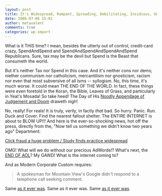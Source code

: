 ```yaml
---
layout: post
title: It's Widespread, Rampant, Spreading, Debilitating, Insidious, Undermining, and all that scary DHS kinda' stuff
date: 2006-07-06 15:01
author: metavalent
comments: true
categories: wp-import
---
```

What is it THIS time?  I mean, besides the utterly out of control, credit-card crazy, SpendAndSpend and SpendAndSpendAndSpendAndSpend Republicans.  Sure, tax may be the devil but Spend is the Beast that consumeth the world.

But it's neither Tax nor Spend in this case.  And it's neither cons nor dems; niether communism nor catholicism, mercantilism nor gnosticism, racism nor even that most subversive of all isms -- syllogism.  No, this time, it's much worse.  It could mean THE END OF THE WORLD.  In fact, these things were even foretold in the Koran, the Bible, Leaves of Grass, and particularly in Yeat's Mosada!  So take heed! The Day of His <a href="https://en.wikipedia.org/wiki/Noodly_appendage">Noodly Appendage of Judgement and Doom</a> draweth nigh!

No, really!  For reals! It is truly, verily, in factly *that* bad.  So hurry.  Panic.  Run.  Duck and Cover.  Find the nearest fallout shelter.  The ENTIRE INTERNET is about to BLOW UP!!!  And here is the ever-so-shocking news, hot off the press, directly from the, "Now tell us something we didn't know two years ago" Department:

<a href="https://sfgate.com/cgi-bin/article.cgi?f=/c/a/2006/07/05/BUGL6JOQPA1.DTL">Click fraud a huge problem / Study finds practice widespread</a>

OMG!  What will we do without our precious AdWords!?  What's next, the <a href="https://metavalent.info/2006/07/aol-cant-even-give-it-away.html">END OF AOL</a>?  My GAWD!  What is the internet coming to?

And as Modern Corporate Custom requires:<blockquote>A spokesman for Mountain View's Google didn't respond to a telephone call seeking comment.</blockquote>Same <a href="https://metavalent.info/2006/06/evil-is-as-3vi1-does-googles-latest.html">as it ever was</a>.  Same as it ever was.  Same <a href="https://metavalent.info/tchotchkes/3vil.is.as.3vil.does.html">as it ever was</a>.
